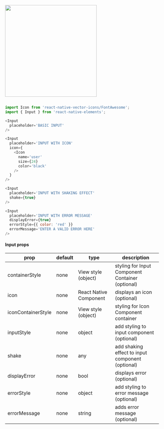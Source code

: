 
<img src="https://i.imgur.com/Zm7MTQD.png" width="300"/>

```js

import Icon from 'react-native-vector-icons/FontAwesome';
import { Input } from 'react-native-elements';

<Input
  placeholder='BASIC INPUT'
/>

<Input
  placeholder='INPUT WITH ICON'
  icon={
    <Icon
      name='user'
      size={24}
      color='black'
    />
  }
/>

<Input
  placeholder='INPUT WITH SHAKING EFFECT'
  shake={true}
/>

<Input
  placeholder='INPUT WITH ERROR MESSAGE'
  displayError={true}
  errorStyle={{ color: 'red' }}
  errorMessage='ENTER A VALID ERROR HERE'
/>

```

#### Input props

| prop | default | type | description |
| ---- | ---- | ----| ---- |
| containerStyle | none | View style (object) | styling for Input Component Container (optional) |
| icon | none | React Native Component | displays an icon (optional) |
| iconContainerStyle | none | View style (object) | styling for Icon Component container |
| inputStyle | none | object | add styling to input component (optional) |
| shake | none | any | add shaking effect to input component (optional) |
| displayError | none | bool | displays error (optional) |
| errorStyle | none | object | add styling to error message (optional) |
| errorMessage | none | string | adds error message (optional) |
